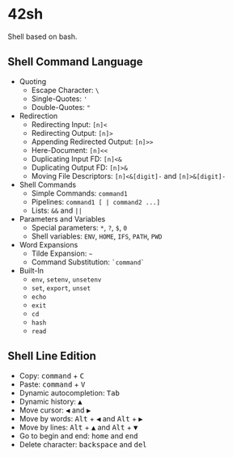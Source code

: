 

# 42sh #
Shell based on bash.

## Shell Command Language ##

- Quoting
  - Escape Character: `\`
  - Single-Quotes: `'`
  - Double-Quotes: `"`
- Redirection
  - Redirecting Input: `[n]<`
  - Redirecting Output: `[n]>`
  - Appending Redirected Output: `[n]>>`
  - Here-Document: `[n]<<`
  - Duplicating Input FD: `[n]<&`
  - Duplicating Output FD: `[n]>&`
  - Moving File Descriptors: `[n]<&[digit]-` and `[n]>&[digit]-`
- Shell Commands
  - Simple Commands: `command1`
  - Pipelines: `command1 [ | command2 ...]`
  - Lists: `&&` and `||`
- Parameters and Variables
  - Special parameters: `*`, `?`, `$`, `0`
  - Shell variables: `ENV`, `HOME`, `IFS`, `PATH`, `PWD`
- Word Expansions
  - Tilde Expansion: `~`
  - Command Substitution: `` `command` ``
- Built-In
  - `env`, `setenv`, `unsetenv`
  - `set`, `export`, `unset`
  - `echo`
  - `exit`
  - `cd`
  - `hash`
  - `read`

## Shell Line Edition ##
- Copy: <kbd>command</kbd> + <kbd>C</kbd>
- Paste: <kbd>command</kbd> + <kbd>V</kbd>
- Dynamic autocompletion: <kbd>Tab</kbd>
- Dynamic history: <kbd>▲</kbd>
- Move cursor: <kbd>◀</kbd> and <kbd>▶</kbd>
- Move by words: <kbd>Alt</kbd> + <kbd>◀</kbd> and <kbd>Alt</kbd> + <kbd>▶</kbd>
- Move by lines: <kbd>Alt</kbd> + <kbd>▲</kbd> and <kbd>Alt</kbd> + <kbd>▼</kbd>
- Go to begin and end: <kbd>home</kbd> and <kbd>end</kbd>
- Delete character: <kbd>backspace</kbd> and <kbd>del</kbd>
